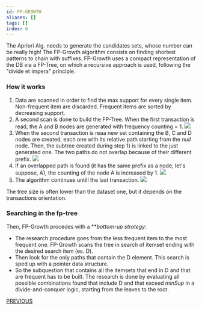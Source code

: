 ```yaml
---
id: FP-GROWTH
aliases: []
tags: []
index: 6
---
```


The Apriori Alg. needs to generate the candidates sets, whose number can be really high!
The FP-Growth algorithm consists on finding shortest patterns to chain with suffixes.
FP-Growth uses a compact representation of the DB via a FP-Tree, on which a recursive approach is used, following the "divide et impera" principle.

### How it works

1) Data are scanned in order to find the max support for every single item. Non-frequent item are discarded. Frequent items are sorted by decreasing support.
2) A second scan is done to build the FP-Tree. When the first transaction is read, the A and B nodes are generated with frequency counting = 1.
					          ![](datamining/Pasted_image_20231231173158.png)
3) When the second transaction is reaa new set containing the B, C and D nodes are created, each one with its relative path starting from the *null* node. Then, the subtree created during step 1) is linked to the just generated one. The two paths do not overlap because of their different prefix.
							   ![](datamining/Pasted_image_20231231173623.png)
4) If an overlapped path is found (it has the same prefix as a node, let's suppose, A), the counting of the node A is increased by 1.
						   ![](datamining/Pasted_image_20231231174113.png)
5) The algorithm continues untill the last transaction.
						   ![](datamining/Pasted_image_20231231174157.png)

The tree size is often lower than the dataset one, but it depends on the transactions orientation.

### Searching in the fp-tree

Then, FP-Growth procedes with a ***bottom-up *strategy**:
- The research procedure goes from the less frequent item to the most frequent one. FP-Growth scans the tree in search of itemset ending with the desired search item (es. D).
- Then look for the only paths that contain the D element. This search is sped up with a pointer data structure.
- So the subquestion that contains all the itemsets that end in D and that are frequent has to be built. The research is done by evaluating all possible combinations found that include D and that exceed $minSup$ in a divide-and-conquer logic, starting from the leaves to the root.






[PREVIOUS](datamining/apriori_algorithm.md)
